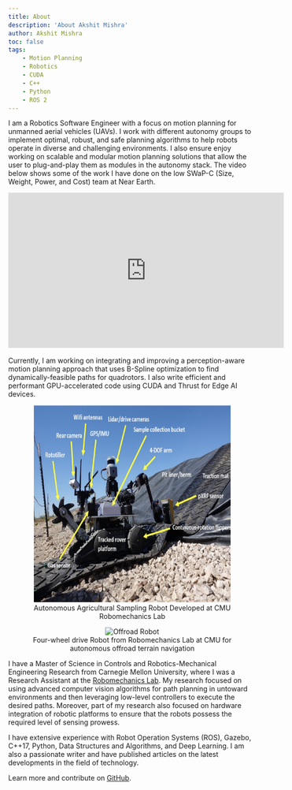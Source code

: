 ```yaml
---
title: About
description: 'About Akshit Mishra'
author: Akshit Mishra
toc: false
tags:
    - Motion Planning
    - Robotics
    - CUDA
    - C++
    - Python
    - ROS 2
---
```


I am a Robotics Software Engineer with a focus on motion planning for unmanned aerial vehicles (UAVs). I work with different autonomy groups to implement optimal, robust, and safe planning algorithms to help robots operate in diverse and challenging environments. I also ensure enjoy working on scalable and modular motion planning solutions that allow the user to plug-and-play them as modules in the autonomy stack. The video below shows some of the work I have done on the low SWaP-C (Size, Weight, Power, and Cost) team at Near Earth.

<iframe width="560" height="315" src="https://www.youtube.com/embed/9koIUqpgJ14?si=Thk2AtRoRIY3ohov" title="YouTube video player" frameborder="0" allow="accelerometer; autoplay; clipboard-write; encrypted-media; gyroscope; picture-in-picture; web-share" referrerpolicy="strict-origin-when-cross-origin" allowfullscreen></iframe>

Currently, I am working on integrating and improving a perception-aware motion planning approach that uses B-Spline optimization to find dynamically-feasible paths for quadrotors. I also write efficient and performant GPU-accelerated code using CUDA and Thrust for Edge AI devices.


<figure style="text-align:center">
  <img src="https://github.com/mishra39/website/blob/main/assets/patrick_robot.png" alt="Image of a Robot" width="400" height="400" />
  <figcaption>Autonomous Agricultural Sampling Robot Developed at CMU Robomechanics Lab</figcaption>
</figure>

<figure style="text-align:center">
  <img src="https://www.cmu.edu/me/robomechanicslab/static/images/Clifford-Gallery.jpg" alt="Offroad Robot" width="400" height="400" />
  <figcaption>Four-wheel drive Robot from Robomechanics Lab at CMU for autonomous offroad terrain navigation</figcaption>
</figure>

I have a Master of Science in Controls and Robotics-Mechanical Engineering Research from Carnegie Mellon University, where I was a Research Assistant at the [Robomechanics Lab](https://www.cmu.edu/me/robomechanicslab/). My research focused on using advanced computer vision algorithms for path planning in untoward environments and then leveraging low-level controllers to execute the desired paths. Moreover, part of my research also focused on hardware integration of robotic platforms to ensure that the robots possess the required level of sensing prowess. 

I have extensive experience with Robot Operation Systems (ROS), Gazebo, C++17, Python, Data Structures and Algorithms, and Deep Learning. I am also a passionate writer and have published articles on the latest developments in the field of technology.

Learn more and contribute on [GitHub](https://github.com/mishra39).
